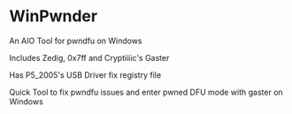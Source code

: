 # WinPwnder


An AIO Tool for pwndfu on Windows

Includes Zedig, 0x7ff and Cryptiiiic's Gaster

Has P5_2005's USB Driver fix registry file


Quick Tool to fix pwndfu issues and enter pwned DFU mode with gaster on Windows
